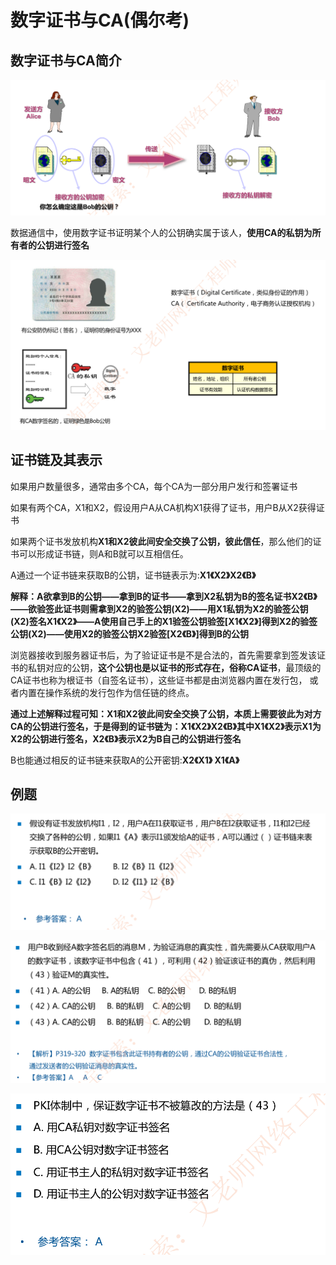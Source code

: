 # 数字证书与CA(偶尔考)

## 数字证书与CA简介

![image-20230306222753208](./assets/image-20230306222753208.png)

数据通信中，使用数字证书证明某个人的公钥确实属于该人，**使用CA的私钥为所有者的公钥进行签名**

![image-20230306222743333](./assets/image-20230306222743333.png)

## 证书链及其表示

如果用户数量很多，通常由多个CA，每个CA为一部分用户发行和签署证书

如果有两个CA，X1和X2，假设用户A从CA机构X1获得了证书，用户B从X2获得证书

如果两个证书发放机构**X1和X2彼此间安全交换了公钥，彼此信任**，那么他们的证书可以形成证书链，则A和B就可以互相信任。



A通过一个证书链来获取B的公钥，证书链表示为:**X1《X2》X2《B》**

**解释：A欲拿到B的公钥——拿到B的证书——拿到X2私钥为B的签名证书X2《B》——欲验签此证书则需拿到X2的验签公钥(X2)——用X1私钥为X2的验签公钥(X2)签名X1《X2》——A使用自己手上的X1验签公钥验签[X1《X2》]得到X2的验签公钥(X2)——使用X2的验签公钥X2验签[X2《B》]得到B的公钥**

浏览器接收到服务器证书后，为了验证证书是不是合法的，首先需要拿到签发该证书的私钥对应的公钥，**这个公钥也是以证书的形式存在，俗称CA证书**，最顶级的CA证书也称为根证书（自签名证书），这些证书都是由浏览器内置在发行包， 或者内置在操作系统的发行包作为信任链的终点。

**通过上述解释过程可知：X1和X2彼此间安全交换了公钥，本质上需要彼此为对方CA的公钥进行签名，于是得到的证书链为：X1《X2》X2《B》其中X1《X2》表示X1为X2的公钥进行签名，X2《B》表示X2为B自己的公钥进行签名**

B也能通过相反的证书链来获取A的公开密钥:**X2《X1》 X1《A》**

## 例题

![image-20230307204945649](./assets/image-20230307204945649.png)

![image-20230307205325853](./assets/image-20230307205325853.png)

![image-20230307210238579](./assets/image-20230307210238579.png)